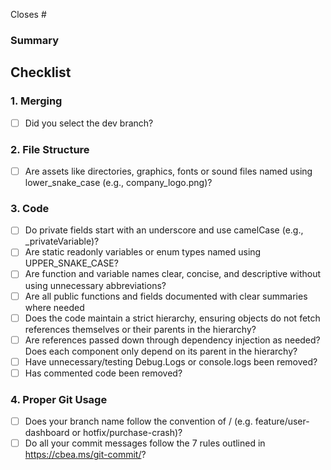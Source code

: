 Closes #<issue-number>

### Summary

## Checklist

### 1. Merging

- [ ] Did you select the dev branch?

### 2. File Structure

- [ ] Are assets like directories, graphics, fonts or sound files named using lower_snake_case (e.g., company_logo.png)?

### 3. Code

- [ ] Do private fields start with an underscore and use camelCase (e.g., \_privateVariable)?
- [ ] Are static readonly variables or enum types named using UPPER_SNAKE_CASE?
- [ ] Are function and variable names clear, concise, and descriptive without using unnecessary abbreviations?
- [ ] Are all public functions and fields documented with clear summaries where needed
- [ ] Does the code maintain a strict hierarchy, ensuring objects do not fetch references themselves or their parents in the hierarchy?
- [ ] Are references passed down through dependency injection as needed? Does each component only depend on its parent in the hierarchy?
- [ ] Have unnecessary/testing Debug.Logs or console.logs been removed?
- [ ] Has commented code been removed?

### 4. Proper Git Usage

- [ ] Does your branch name follow the convention of <change-type>/<change> (e.g. feature/user-dashboard or hotfix/purchase-crash)?
- [ ] Do all your commit messages follow the 7 rules outlined in https://cbea.ms/git-commit/?
